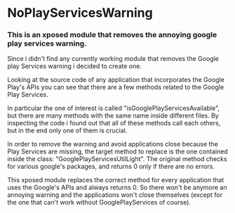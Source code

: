 # NoPlayServicesWarning
### This is an xposed module that removes the annoying google play services warning.

Since i didn't find any currently working module that removes the Google play Services warning i decided to create one.

Looking at the source code of any application that incorporates the Google Play's APIs you can see that there are a few methods related to the Google Play Services.

In particular the one of interest is called "isGooglePlayServicesAvailable", but there are many methods with the same name inside different files.
By inspecting the code i found out that all of these methods call each others, but in the end only one of them is crucial.

In order to remove the warning and avoid applications close because the Play Services are missing, the target method to replace is the one contained inside the
class: "GooglePlayServicesUtilLight".
The original method checks for various google's packages, and returns 0 only if there are no errors.

This xposed module replaces the correct method for every application that uses the Google's APIs and always returns 0.
So there won't be anymore an annoying warning and the applications won't close themselves (except for the one that can't work without GooglePlayServices of course).
